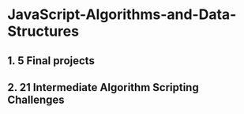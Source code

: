 # JavaScript-Algorithms-and-Data-Structures

## 1. 5 Final projects
## 2. 21 Intermediate Algorithm Scripting Challenges
